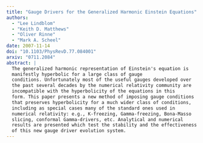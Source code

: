 ```yaml
---
title: "Gauge Drivers for the Generalized Harmonic Einstein Equations"
authors:
  - "Lee Lindblom"
  - "Keith D. Matthews"
  - "Oliver Rinne"
  - "Mark A. Scheel"
date: 2007-11-14
doi: "10.1103/PhysRevD.77.084001"
arxiv: "0711.2084"
abstract: |
  The generalized harmonic representation of Einstein's equation is
  manifestly hyperbolic for a large class of gauge
  conditions. Unfortunately most of the useful gauges developed over
  the past several decades by the numerical relativity community are
  incompatible with the hyperbolicity of the equations in this
  form. This paper presents a new method of imposing gauge conditions
  that preserves hyperbolicity for a much wider class of conditions,
  including as special cases many of the standard ones used in
  numerical relativity: e.g., K-freezing, Gamma-freezing, Bona-Masso
  slicing, conformal Gamma-drivers, etc. Analytical and numerical
  results are presented which test the stability and the effectiveness
  of this new gauge driver evolution system.
---
```

